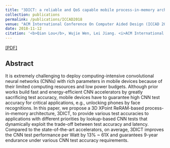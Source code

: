 ```yaml
---
title: "3DICT: a reliable and QoS capable mobile process-in-memory architecture for lookup-based CNNs in 3D XPoint ReRAMs"
collection: publications
permalink: /publications/ICCAD2018
venue: "ACM International Conference On Computer Aided Design (ICCAD 2018)"
date: 2018-11-12
citation: '<b>Qian Lou</b>, Wujie Wen, Lei Jiang. <i>ACM International Conference On Computer Aided Design (ICCAD).</i> <b>ICCAD 2018</b>.'
---
```

[[PDF]](http://qianlou.github.io/files/ICCAD2018.pdf)

## Abstract
It is extremely challenging to deploy computing-intensive convolutional neural networks (CNNs) with rich parameters in mobile devices because of their limited computing resources and low power budgets. Although prior works build fast and energy-efficient CNN accelerators by greatly sacrificing test accuracy, mobile devices have to guarantee high CNN test accuracy for critical applications, e.g., unlocking phones by face recognitions. In this paper, we propose a 3D XPoint ReRAM-based process-in-memory architecture, 3DICT, to provide various test accuracies to applications with different priorities by lookup-based CNN tests that dynamically exploit the trade-off between test accuracy and latency. Compared to the state-of-the-art accelerators, on average, 3DICT improves the CNN test performance per Watt by 13% ~ 61X and guarantees 9-year endurance under various CNN test accuracy requirements.
